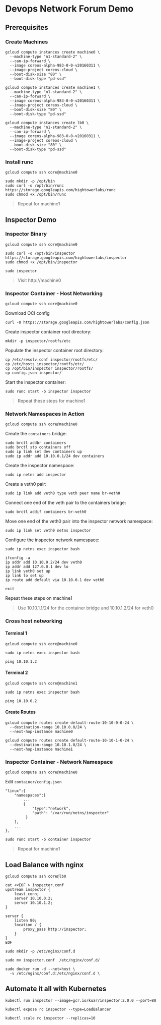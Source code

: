 # Devops Network Forum Demo

## Prerequisites

### Create Machines

```
gcloud compute instances create machine0 \
  --machine-type "n1-standard-2" \
  --can-ip-forward \
  --image coreos-alpha-983-0-0-v20160311 \
  --image-project coreos-cloud \
  --boot-disk-size "80" \
  --boot-disk-type "pd-ssd"
```

```
gcloud compute instances create machine1 \
  --machine-type "n1-standard-2" \
  --can-ip-forward \
  --image coreos-alpha-983-0-0-v20160311 \
  --image-project coreos-cloud \
  --boot-disk-size "80" \
  --boot-disk-type "pd-ssd"
```

```
gcloud compute instances create lb0 \
  --machine-type "n1-standard-2" \
  --can-ip-forward \
  --image coreos-alpha-983-0-0-v20160311 \
  --image-project coreos-cloud \
  --boot-disk-size "80" \
  --boot-disk-type "pd-ssd"
```

### Install runc

```
gcloud compute ssh core@machine0
```

```
sudo mkdir -p /opt/bin
sudo curl -o /opt/bin/runc https://storage.googleapis.com/hightowerlabs/runc
sudo chmod +x /opt/bin/runc
```

> Repeat for machine1


## Inspector Demo

### Inspector Binary

```
gcloud compute ssh core@machine0
```

```
sudo curl -o /opt/bin/inspector https://storage.googleapis.com/hightowerlabs/inspector
sudo chmod +x /opt/bin/inspector
```

```
sudo inspector
```

> Visit http://machine0

### Inspector Container - Host Networking

```
gcloud compute ssh core@machine0
```

Download OCI config

```
curl -O https://storage.googleapis.com/hightowerlabs/config.json
```

Create inspector container root directory:

```
mkdir -p inspector/rootfs/etc
```

Populate the inspector container root directory:

```
cp /etc/resolv.conf inspector/rootfs/etc/
cp /etc/hosts inspector/rootfs/etc/
cp /opt/bin/inspector inspector/rootfs/
cp config.json inspector/
```

Start the inspector container:

```
sudo runc start -b inspector inspector
```

> Repeat these steps for machine1


### Network Namespaces in Action

```
gcloud compute ssh core@machine0
```

Create the `containers` bridge:

```
sudo brctl addbr containers
sudo brctl stp containers off
sudo ip link set dev containers up
sudo ip addr add 10.10.0.1/24 dev containers
```

Create the inspector namespace:

```
sudo ip netns add inspector
```

Create a veth0 pair:

```
sudo ip link add veth0 type veth peer name br-veth0
```

Connect one end of the veth pair to the containers bridge:

```
sudo brctl addif containers br-veth0
```

Move one end of the veth0 pair into the inspector network namespace:

```
sudo ip link set veth0 netns inspector
```

Configure the inspector network namespace:

```
sudo ip netns exec inspector bash
```

```
ifconfig -a
ip addr add 10.10.0.2/24 dev veth0
ip addr add 127.0.0.1 dev lo
ip link veth0 set up
ip link lo set up
ip route add default via 10.10.0.1 dev veth0
```

```
exit
```


Repeat these steps on machine1

> Use 10.10.1.1/24 for the container bridge and 10.10.1.2/24 for veth0


### Cross host networking

#### Terminal 1

```
gcloud compute ssh core@machine0
```

```
sudo ip netns exec inspector bash
```

```
ping 10.10.1.2
```

#### Terminal 2

```
gcloud compute ssh core@machine1
```

```
sudo ip netns exec inspector bash
```

```
ping 10.10.0.2
```

#### Create Routes

```
gcloud compute routes create default-route-10-10-0-0-24 \
  --destination-range 10.10.0.0/24 \
  --next-hop-instance machine0
```
  
```
gcloud compute routes create default-route-10-10-1-0-24 \
  --destination-range 10.10.1.0/24 \
  --next-hop-instance machine1
```


### Inspector Container - Network Namespace

```
gcloud compute ssh core@machine0
```

Edit `container/config.json`

```
"linux":{
    "namespaces":[ 
        ...
        {
            "type":"network",
            "path": "/var/run/netns/inspector"
         }
    ],
    ...  
},
```

```
sudo runc start -b container inspector
```

> Repeat for machine1


## Load Balance with nginx

```
gcloud compute ssh core@lb0
```

```
cat <<EOF > inspector.conf
upstream inspector {
    least_conn;
    server 10.10.0.2;
    server 10.10.1.2;
}

server {
    listen 80;
    location / {
        proxy_pass http://inspector;
    }
}
EOF
```

```
sudo mkdir -p /etc/nginx/conf.d
```

```
sudo mv inspector.conf  /etc/nginx/conf.d/
```

```
sudo docker run -d --net=host \
  -v /etc/nginx/conf.d:/etc/nginx/conf.d \
```


## Automate it all with Kubernetes

```
kubectl run inspector --image=gcr.io/kuar/inspector:2.0.0 --port=80
```

```
kubectl expose rc inspector --type=LoadBalancer
```

```
kubectl scale rc inspector --replicas=10
```